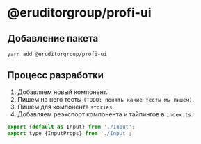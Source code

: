 # @eruditorgroup/profi-ui
## Добавление пакета
```
yarn add @eruditorgroup/profi-ui
```

## Процесс разработки
1. Добавляем новый компонент.
2. Пишем на него тесты `(TODO: понять какие тесты мы пишем)`.
3. Пишем для компонента `stories`.
4. Добавляем реэкспорт компонента и тайпингов в `index.ts`.

```javascript
export {default as Input} from './Input';
export type {InputProps} from './Input';
```
